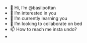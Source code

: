 - 👋 Hi, I’m @basilpottan
- 👀 I’m interested in you
- 🌱 I’m currently learning you
- 💞️ I’m looking to collaborate on bed
- 📫 How to reach me insta undo?
- 

<!---
basilpottan/basilpottan is a ✨ special ✨ repository because its `README.md` (this file) appears on your GitHub profile.
You can click the Preview link to take a look at your changes.
--->
